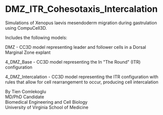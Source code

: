# DMZ_ITR_Cohesotaxis_Intercalation

Simulations of Xenopus laevis mesendoderm migration during gastrulation using CompuCell3D.

Includes the following models:

DMZ - CC3D model representing leader and follower cells in a Dorsal Marginal Zone explant

4_DMZ_Base - CC3D model representing the In "The Round" (ITR) configuration

4_DMZ_Intercalation - CC3D model representing the ITR configuration with rules that allow for cell rearrangement to occur, producing cell intercalation

By Tien Comlekoglu\
MD/PhD Candidate\
Biomedical Engineering and Cell Biology\
University of Virginia School of Medicine
